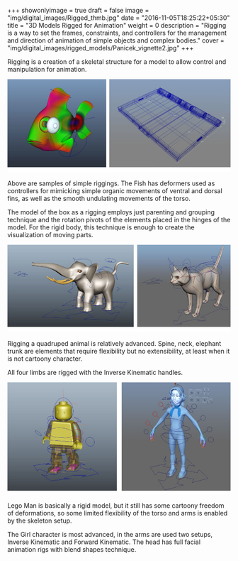 +++
showonlyimage = true
draft = false
image = "img/digital_images/Rigged_thmb.jpg"
date = "2016-11-05T18:25:22+05:30"
title = "3D Models Rigged for Animation"
weight = 0
description = "Rigging is a way to set the frames, constraints, and controllers for the management and direction of animation of simple objects and complex bodies."
cover = "img/digital_images/rigged_models/Panicek_vignette2.jpg"
+++

Rigging is a creation of a skeletal structure for a model to allow control and manipulation for animation.

<!--more-->

![sample image](/img/digital_images/rigged_models/simple_rig_1.jpg)

Above are samples of simple riggings. The Fish has deformers used as controllers for mimicking simple organic movements of ventral and dorsal fins, as well as the smooth undulating movements of the torso.

The model of the box as a rigging employs just parenting and grouping technique and the rotation pivots of the elements placed in the hinges of the model. For the rigid body, this technique is enough to create the visualization of moving parts.

![sample image](/img/digital_images/rigged_models/animal_rig_2.jpg)

Rigging a quadruped animal is relatively advanced. Spine, neck, elephant trunk are elements that require flexibility but no extensibility, at least when it is not cartoony character.

All four limbs are rigged with the Inverse Kinematic handles.

![sample image](/img/digital_images/rigged_models/character_rig_3.jpg)

Lego Man is basically a rigid model, but it still has some cartoony freedom of deformations, so some limited flexibility of the torso and arms is enabled by the skeleton setup.

The Girl character is most advanced, in the arms are used two setups, Inverse Kinematic and Forward Kinematic. The head has full facial animation rigs with blend shapes technique.
